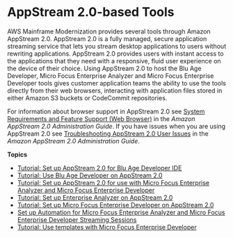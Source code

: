 # AppStream 2\.0\-based Tools<a name="appstream-tools-m2"></a>

AWS Mainframe Modernization provides several tools through Amazon AppStream 2\.0\. AppStream 2\.0 is a fully managed, secure application streaming service that lets you stream desktop applications to users without rewriting applications\. AppStream 2\.0 provides users with instant access to the applications that they need with a responsive, fluid user experience on the device of their choice\. Using AppStream 2\.0 to host the Blu Age Developer, Micro Focus Enterprise Analyzer and Micro Focus Enterprise Developer tools gives customer application teams the ability to use the tools directly from their web browsers, interacting with application files stored in either Amazon S3 buckets or CodeCommit repositories\. 

For information about browser support in AppStream 2\.0 see [System Requirements and Feature Support \(Web Browser\)](https://docs.aws.amazon.com/appstream2/latest/developerguide/requirements-and-features-web-browser-admin.html) in the *Amazon AppStream 2\.0 Administration Guide*\. If you have issues when you are using AppStream 2\.0 see [Troubleshooting AppStream 2\.0 User Issues](https://docs.aws.amazon.com/appstream2/latest/developerguide/troubleshooting-user-issues.html) in the *Amazon AppStream 2\.0 Administration Guide*\.

**Topics**
+ [Tutorial: Set up AppStream 2\.0 for Blu Age Developer IDE](set-up-appstream-ba.md)
+ [Tutorial: Use Blu Age Developer on AppStream 2\.0](tutorial-ba-developer.md)
+ [Tutorial: Set up AppStream 2\.0 for use with Micro Focus Enterprise Analyzer and Micro Focus Enterprise Developer](set-up-appstream.md)
+ [Tutorial: Set up Enterprise Analyzer on AppStream 2\.0](set-up-ea.md)
+ [Tutorial: Set up Micro Focus Enterprise Developer on AppStream 2\.0](set-up-ed.md)
+ [Set up Automation for Micro Focus Enterprise Analyzer and Micro Focus Enterprise Developer Streaming Sessions](set-up-automation-m2.md)
+ [Tutorial: Use templates with Micro Focus Enterprise Developer](tutorial-templates-ed.md)